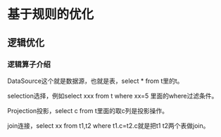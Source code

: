 # 基于规则的优化
## 逻辑优化
### 逻辑算子介绍
DataSource这个就是数据源，也就是表，select * from t里的t。

selection选择，例如select xxx from t where xx=5 里面的where过滤条件。

Projection投影，select c from t里面的取c列是投影操作。

join连接，select xx from t1,t2 where t1.c=t2.c就是把t1 t2两个表做join。
